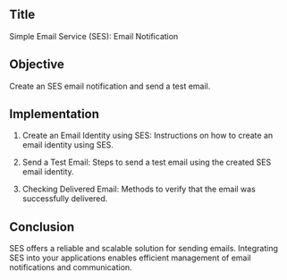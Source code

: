 ## Title
Simple Email Service (SES): Email Notification

## Objective
Create an SES email notification and send a test email.

## Implementation

1. Create an Email Identity using SES:
Instructions on how to create an email identity using SES.

2. Send a Test Email:
Steps to send a test email using the created SES email identity.

3. Checking Delivered Email:
Methods to verify that the email was successfully delivered.

## Conclusion
SES offers a reliable and scalable solution for sending emails. Integrating SES into your applications enables efficient management of email notifications and communication.
